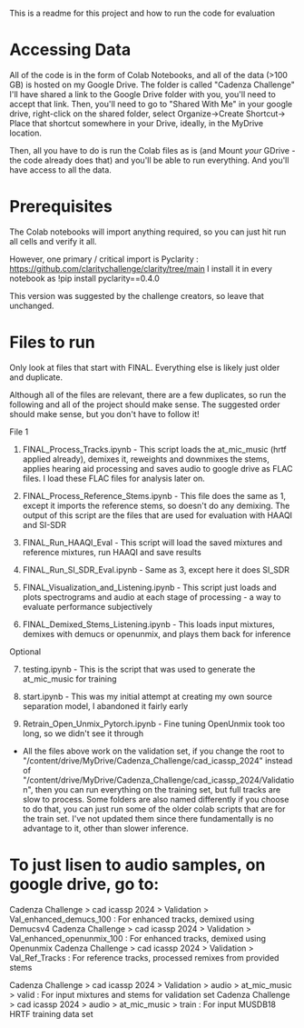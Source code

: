 This is a readme for this project and how to run the code for evaluation

# Accessing Data
All of the code is in the form of Colab Notebooks, and all of the data (>100 GB) is hosted on my Google Drive. The folder is called "Cadenza Challenge"
I'll have shared a link to the Google Drive folder with you, you'll need to accept that link. Then, you'll need to go to "Shared With Me" in your google drive, right-click on the shared folder, select 
Organize->Create Shortcut->     Place that shortcut somewhere in your Drive, ideally, in the MyDrive location.

Then, all you have to do is run the Colab files as is (and Mount *your* GDrive - the code already does that) and you'll be able to run everything. And you'll have access to all the data.


# Prerequisites
The Colab notebooks will import anything required, so you can just hit run all cells and verify it all.

However, one primary / critical import is Pyclarity : https://github.com/claritychallenge/clarity/tree/main
I install it in every notebook as !pip install pyclarity==0.4.0 

This version was suggested by the challenge creators, so leave that unchanged.


# Files to run

Only look at files that start with FINAL. Everything else is likely just older and duplicate. 

Although all of the files are relevant, there are a few duplicates, so run the following and all of the project should make sense. The suggested order should make sense, but you don't have to follow it!

File 1
1. FINAL_Process_Tracks.ipynb - This script loads the at_mic_music (hrtf applied already), demixes it, reweights and downmixes the stems, applies hearing aid processing and saves audio to google drive as FLAC files. I load these FLAC files for analysis later on.

2. FINAL_Process_Reference_Stems.ipynb - This file does the same as 1, except it imports the reference stems, so doesn't do any demixing. The output of this script are the files that are used for evaluation with HAAQI and SI-SDR

3. FINAL_Run_HAAQI_Eval - This script will load the saved mixtures and reference mixtures, run HAAQI and save results

4. FINAL_Run_SI_SDR_Eval.ipynb - Same as 3, except here it does SI_SDR

5. FINAL_Visualization_and_Listening.ipynb - This script just loads and plots spectrograms and audio at each stage of processing - a way to evaluate performance subjectively

6. FINAL_Demixed_Stems_Listening.ipynb - This loads input mixtures, demixes with demucs or openunmix, and plays them back for inference

Optional

7. testing.ipynb - This is the script that was used to generate the at_mic_music for training

8. start.ipynb - This was my initial attempt at creating my own source separation model, I abandoned it fairly early

9. Retrain_Open_Unmix_Pytorch.ipynb - Fine tuning OpenUnmix took too long, so we didn't see it through


* All the files above work on the validation set, if you change the root to "/content/drive/MyDrive/Cadenza_Challenge/cad_icassp_2024" instead of "/content/drive/MyDrive/Cadenza_Challenge/cad_icassp_2024/Validation", then you can run everything on the training set, but full tracks are slow to process. Some folders are also named differently if you choose to do that, you can just run some of the older colab scripts that are for the train set. I've not updated them since there fundamentally is no advantage to it, other than slower inference. 


# To just lisen to audio samples, on google drive, go to:
Cadenza Challenge > cad icassp 2024 > Validation > Val_enhanced_demucs_100  :  For enhanced tracks, demixed using Demucsv4
Cadenza Challenge > cad icassp 2024 > Validation > Val_enhanced_openunmix_100  :  For enhanced tracks, demixed using Openunmix
Cadenza Challenge > cad icassp 2024 > Validation > Val_Ref_Tracks  :  For reference tracks, processed remixes from provided stems

Cadenza Challenge > cad icassp 2024 > Validation > audio > at_mic_music > valid  :  For input mixtures and stems for validation set
Cadenza Challenge > cad icassp 2024  > audio > at_mic_music > train  :  For input MUSDB18 HRTF training data set


